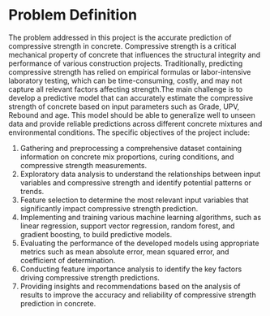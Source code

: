 # Problem Definition 

The problem addressed in this project is the accurate prediction of compressive strength in concrete.
Compressive strength is a critical mechanical property of concrete that influences the structural
integrity and performance of various construction projects. Traditionally, predicting compressive
strength has relied on empirical formulas or labor-intensive laboratory testing, which can be
time-consuming, costly, and may not capture all relevant factors affecting strength.The main challenge
is to develop a predictive model that can accurately estimate the compressive strength of concrete
based on input parameters such as Grade, UPV, Rebound and age. This model should be able to
generalize well to unseen data and provide reliable predictions across different concrete mixtures and
environmental conditions.
The specific objectives of the project include:

1. Gathering and preprocessing a comprehensive dataset containing information on concrete mix proportions, curing conditions, and compressive strength measurements.
2. Exploratory data analysis to understand the relationships between input variables and compressive strength and identify potential patterns or trends.
3. Feature selection to determine the most relevant input variables that significantly impact compressive strength prediction.
4. Implementing and training various machine learning algorithms, such as linear regression, support vector regression, random forest, and gradient boosting, to build predictive models.
5. Evaluating the performance of the developed models using appropriate metrics such as mean absolute error, mean squared error, and coefficient of determination.
6. Conducting feature importance analysis to identify the key factors driving compressive strength predictions.
7. Providing insights and recommendations based on the analysis of results to improve the accuracy and reliability of compressive strength prediction in concrete.
